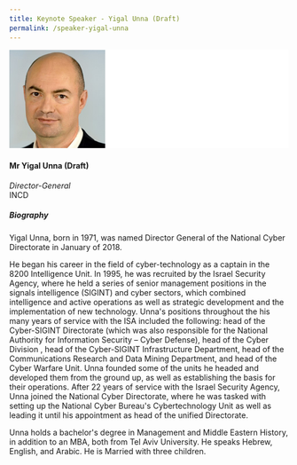 ```yaml
---
title: Keynote Speaker - Yigal Unna (Draft)
permalink: /speaker-yigal-unna
---
```

![Yigal Unna](/images/speakers/Unna-Yigal.jpg)

#### **Mr Yigal Unna (Draft)**

*Director-General*  
INCD

##### **Biography**

Yigal Unna, born in 1971, was named Director General of the National Cyber Directorate in January of 2018.

He began his career in the field of cyber-technology as a captain in the 8200 Intelligence Unit. In 1995, he was recruited by the Israel Security Agency, where he held a series of senior management positions in the signals intelligence (SIGINT) and cyber sectors, which combined intelligence and active operations as well as strategic development and the implementation of new technology.
Unna's positions throughout the his many years of service with the ISA included the following: head of the Cyber-SIGINT Directorate (which was also responsible for the National Authority for Information Security – Cyber Defense), head of the Cyber Division , head of the Cyber-SIGINT Infrastructure Department, head of the Communications Research and Data Mining Department, and head of the Cyber Warfare Unit. Unna founded some of the units he headed and developed them from the ground up, as well as establishing the basis for their operations. 
After 22 years of service with the Israel Security Agency, Unna joined the National Cyber Directorate, where he was tasked with setting up the National Cyber Bureau's Cybertechnology Unit as well as leading it until his appointment as head of the unified Directorate.

Unna holds a bachelor's degree in Management and Middle Eastern History, in addition to an MBA, both from Tel Aviv University.
He speaks Hebrew, English, and Arabic.
He is Married with three children. 